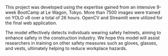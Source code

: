 This project was developed using the expertise gained from an intensive 9-week BootCamp at Le Wagon, Tokyo. 
More than 7500 images were trained on YOLO v8 over a total of 26 hours.
OpenCV and Streamlit were utilized for the final web application.

The model effectively detects individuals wearing safety helmets, aiming to enhance safety in the construction industry.
We hope this model will assist researchers in training on other safety measures 
such as gloves, glasses, and vests, ultimately helping to reduce workplace hazards.
